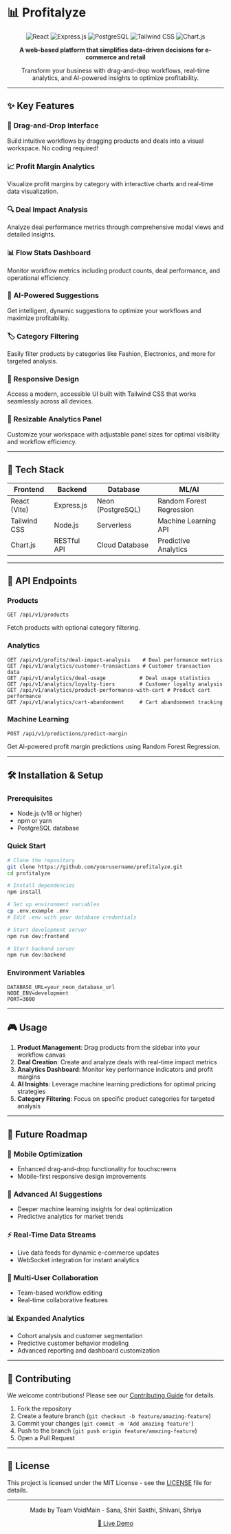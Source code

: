 
# 📊 Profitalyze

<div align="center">
  <img src="https://img.shields.io/badge/React-61DAFB?style=for-the-badge&logo=react&logoColor=black" alt="React">
  <img src="https://img.shields.io/badge/Express.js-000000?style=for-the-badge&logo=express&logoColor=white" alt="Express.js">
  <img src="https://img.shields.io/badge/PostgreSQL-336791?style=for-the-badge&logo=postgresql&logoColor=white" alt="PostgreSQL">
  <img src="https://img.shields.io/badge/Tailwind_CSS-38B2AC?style=for-the-badge&logo=tailwind-css&logoColor=white" alt="Tailwind CSS">
  <img src="https://img.shields.io/badge/Chart.js-FF6384?style=for-the-badge&logo=chart.js&logoColor=white" alt="Chart.js">
</div>

<p align="center">
  <strong>A web-based platform that simplifies data-driven decisions for e-commerce and retail</strong>
</p>

<p align="center">
  Transform your business with drag-and-drop workflows, real-time analytics, and AI-powered insights to optimize profitability.
</p>

---

## ✨ Key Features

### 🎯 **Drag-and-Drop Interface**
Build intuitive workflows by dragging products and deals into a visual workspace. No coding required!

### 📈 **Profit Margin Analytics**
Visualize profit margins by category with interactive charts and real-time data visualization.

### 🔍 **Deal Impact Analysis**
Analyze deal performance metrics through comprehensive modal views and detailed insights.

### 📊 **Flow Stats Dashboard**
Monitor workflow metrics including product counts, deal performance, and operational efficiency.

### 🤖 **AI-Powered Suggestions**
Get intelligent, dynamic suggestions to optimize your workflows and maximize profitability.

### 🏷️ **Category Filtering**
Easily filter products by categories like Fashion, Electronics, and more for targeted analysis.

### 📱 **Responsive Design**
Access a modern, accessible UI built with Tailwind CSS that works seamlessly across all devices.

### 🔧 **Resizable Analytics Panel**
Customize your workspace with adjustable panel sizes for optimal visibility and workflow efficiency.

---

## 🚀 Tech Stack

| **Frontend** | **Backend** | **Database** | **ML/AI** |
|-------------|-------------|--------------|-----------|
| React (Vite) | Express.js | Neon (PostgreSQL) | Random Forest Regression |
| Tailwind CSS | Node.js | Serverless | Machine Learning API |
| Chart.js | RESTful API | Cloud Database | Predictive Analytics |

---

## 📡 API Endpoints

### **Products**
```http
GET /api/v1/products
```
Fetch products with optional category filtering.

### **Analytics**
```http
GET /api/v1/profits/deal-impact-analysis    # Deal performance metrics
GET /api/v1/analytics/customer-transactions # Customer transaction data
GET /api/v1/analytics/deal-usage           # Deal usage statistics
GET /api/v1/analytics/loyalty-tiers        # Customer loyalty analysis
GET /api/v1/analytics/product-performance-with-cart # Product cart performance
GET /api/v1/analytics/cart-abandonment     # Cart abandonment tracking
```

### **Machine Learning**
```http
POST /api/v1/predictions/predict-margin
```
Get AI-powered profit margin predictions using Random Forest Regression.

---

## 🛠️ Installation & Setup

### Prerequisites
- Node.js (v18 or higher)
- npm or yarn
- PostgreSQL database

### Quick Start
```bash
# Clone the repository
git clone https://github.com/yourusername/profitalyze.git
cd profitalyze

# Install dependencies
npm install

# Set up environment variables
cp .env.example .env
# Edit .env with your database credentials

# Start development server
npm run dev:frontend

# Start backend server
npm run dev:backend
```

### Environment Variables
```env
DATABASE_URL=your_neon_database_url
NODE_ENV=development
PORT=3000
```

---

## 🎮 Usage

1. **Product Management**: Drag products from the sidebar into your workflow canvas
2. **Deal Creation**: Create and analyze deals with real-time impact metrics
3. **Analytics Dashboard**: Monitor key performance indicators and profit margins
4. **AI Insights**: Leverage machine learning predictions for optimal pricing strategies
5. **Category Filtering**: Focus on specific product categories for targeted analysis

---

## 🔮 Future Roadmap

### 📱 **Mobile Optimization**
- Enhanced drag-and-drop functionality for touchscreens
- Mobile-first responsive design improvements

### 🧠 **Advanced AI Suggestions**
- Deeper machine learning insights for deal optimization
- Predictive analytics for market trends

### ⚡ **Real-Time Data Streams**
- Live data feeds for dynamic e-commerce updates
- WebSocket integration for instant analytics

### 👥 **Multi-User Collaboration**
- Team-based workflow editing
- Real-time collaborative features

### 📊 **Expanded Analytics**
- Cohort analysis and customer segmentation
- Predictive customer behavior modeling
- Advanced reporting and dashboard customization

---

## 🤝 Contributing

We welcome contributions! Please see our [Contributing Guide](CONTRIBUTING.md) for details.

1. Fork the repository
2. Create a feature branch (`git checkout -b feature/amazing-feature`)
3. Commit your changes (`git commit -m 'Add amazing feature'`)
4. Push to the branch (`git push origin feature/amazing-feature`)
5. Open a Pull Request

---

## 📄 License

This project is licensed under the MIT License - see the [LICENSE](LICENSE) file for details.

---


<div align="center">
  <p>Made by Team VoidMain - Sana, Shiri Sakthi, Shivani, Shriya</p>
  <p>
    <a href="https://youtu.be/wTRw4vTqh9U">🚀 Live Demo</a> 
  </p>
</div>
